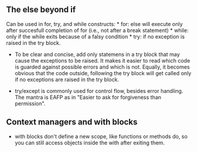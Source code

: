 The else beyond if
---
Can be used in for, try, and while constructs:
    * for: else will execute only after succesfull completion of for (i.e., not after a break statement)
    * while: only if the while exits because of a falsy condition
    * try: if no exception is raised in the try block.

* To be clear and concise, add only statemens in a try block that may cause the exceptions to be raised. It makes it easier to read which code is guarded against possible errors and which is not. Equally, it becomes obvious that the code outside, following the try block will get called only if no exceptions are raised in the try block.

* try/except is commonly used for control flow, besides error handling. The mantra is EAFP as in "Easier to ask for forgiveness than permission".


Context managers and with blocks
---

* with blocks don't define a new scope, like functions or methods do, so you can still access objects inside the with after exiting them.